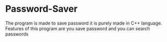 # Password-Saver
The program is made to save password it is purely made in C++ language. Features of this program are you save password and you can search passwords
